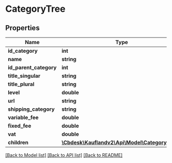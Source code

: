 # CategoryTree

## Properties
Name | Type | Description | Notes
------------ | ------------- | ------------- | -------------
**id_category** | **int** |  | 
**name** | **string** |  | 
**id_parent_category** | **int** |  | 
**title_singular** | **string** |  | 
**title_plural** | **string** |  | 
**level** | **double** |  | 
**url** | **string** |  | 
**shipping_category** | **string** |  | 
**variable_fee** | **double** |  | 
**fixed_fee** | **double** |  | 
**vat** | **double** |  | 
**children** | [**\Cbdesk\Kauflandv2\Api\Model\CategoryTree[]**](CategoryTree.md) |  | 

[[Back to Model list]](../../README.md#documentation-for-models) [[Back to API list]](../../README.md#documentation-for-api-endpoints) [[Back to README]](../../README.md)

